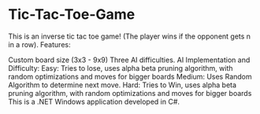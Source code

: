 # Tic-Tac-Toe-Game

This is an inverse tic tac toe game! (The player wins if the opponent gets n in a row). Features:

Custom board size (3x3 - 9x9)
Three AI difficulties.
AI Implementation and Difficulty:
Easy: Tries to lose, uses alpha beta pruning algorithm, with random optimizations and moves for bigger boards
Medium: Uses Random Algorithm to determine next move.
Hard: Tries to Win, uses alpha beta pruning algorithm, with random optimizations and moves for bigger boards
This is a .NET Windows application developed in C#.
